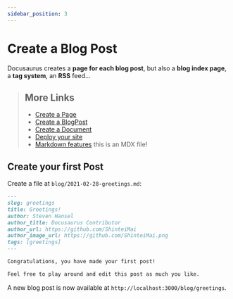 ```yaml
---
sidebar_position: 3
---
```


# Create a Blog Post

Docusaurus creates a **page for each blog post**, but also a **blog index page**, a **tag system**, an **RSS** feed...

> ## More Links
>
> - [Create a Page](/docs/tutorial-basics/create-a-page)
> - [Create a BlogPost](/docs/tutorial-basics/create-a-blog-post)
> - [Create a Document](/docs/tutorial-basics/create-a-document)
> - [Deploy your site](/docs/tutorial-basics/deploy-your-site)
> - [Markdown features](/docs/tutorial-basics/markdown-features) this is an MDX file!

## Create your first Post

Create a file at `blog/2021-02-28-greetings.md`:

```md title="blog/2021-02-28-greetings.md"
---
slug: greetings
title: Greetings!
author: Steven Hansel
author_title: Docusaurus Contributor
author_url: https://github.com/ShinteiMai
author_image_url: https://github.com/ShinteiMai.png
tags: [greetings]
---

Congratulations, you have made your first post!

Feel free to play around and edit this post as much you like.
```

A new blog post is now available at `http://localhost:3000/blog/greetings`.
